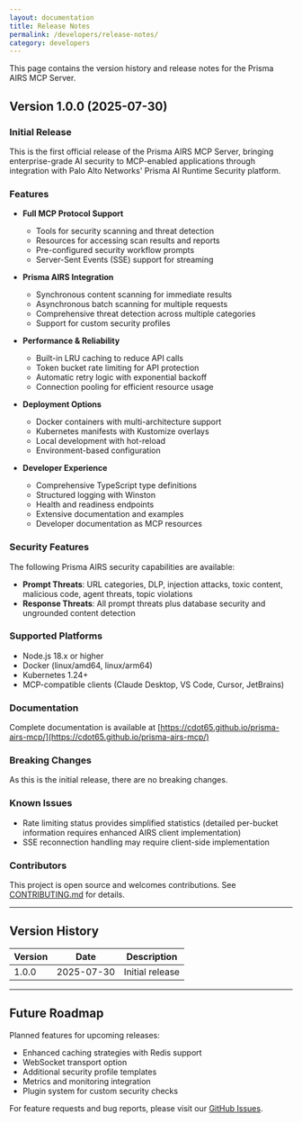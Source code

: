 ```yaml
---
layout: documentation
title: Release Notes
permalink: /developers/release-notes/
category: developers
---
```


This page contains the version history and release notes for the Prisma AIRS MCP Server.

## Version 1.0.0 (2025-07-30)

### Initial Release

This is the first official release of the Prisma AIRS MCP Server, bringing enterprise-grade AI security to MCP-enabled applications through integration with Palo Alto Networks' Prisma AI Runtime Security platform.

### Features

- **Full MCP Protocol Support**
  - Tools for security scanning and threat detection
  - Resources for accessing scan results and reports
  - Pre-configured security workflow prompts
  - Server-Sent Events (SSE) support for streaming

- **Prisma AIRS Integration**
  - Synchronous content scanning for immediate results
  - Asynchronous batch scanning for multiple requests
  - Comprehensive threat detection across multiple categories
  - Support for custom security profiles

- **Performance & Reliability**
  - Built-in LRU caching to reduce API calls
  - Token bucket rate limiting for API protection
  - Automatic retry logic with exponential backoff
  - Connection pooling for efficient resource usage

- **Deployment Options**
  - Docker containers with multi-architecture support
  - Kubernetes manifests with Kustomize overlays
  - Local development with hot-reload
  - Environment-based configuration

- **Developer Experience**
  - Comprehensive TypeScript type definitions
  - Structured logging with Winston
  - Health and readiness endpoints
  - Extensive documentation and examples
  - Developer documentation as MCP resources

### Security Features

The following Prisma AIRS security capabilities are available:

- **Prompt Threats**: URL categories, DLP, injection attacks, toxic content, malicious code, agent threats, topic violations
- **Response Threats**: All prompt threats plus database security and ungrounded content detection

### Supported Platforms

- Node.js 18.x or higher
- Docker (linux/amd64, linux/arm64)
- Kubernetes 1.24+
- MCP-compatible clients (Claude Desktop, VS Code, Cursor, JetBrains)

### Documentation

Complete documentation is available at [https://cdot65.github.io/prisma-airs-mcp/](https://cdot65.github.io/prisma-airs-mcp/)

### Breaking Changes

As this is the initial release, there are no breaking changes.

### Known Issues

- Rate limiting status provides simplified statistics (detailed per-bucket information requires enhanced AIRS client implementation)
- SSE reconnection handling may require client-side implementation

### Contributors

This project is open source and welcomes contributions. See [CONTRIBUTING.md](https://github.com/cdot65/prisma-airs-mcp/blob/main/CONTRIBUTING.md) for details.

---

## Version History

| Version | Date       | Description             |
|---------|------------|-------------------------|
| 1.0.0   | 2025-07-30 | Initial release         |

---

## Future Roadmap

Planned features for upcoming releases:

- Enhanced caching strategies with Redis support
- WebSocket transport option
- Additional security profile templates
- Metrics and monitoring integration
- Plugin system for custom security checks

For feature requests and bug reports, please visit our [GitHub Issues](https://github.com/cdot65/prisma-airs-mcp/issues).
